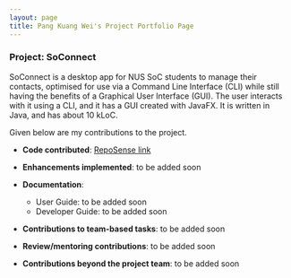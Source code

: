 ```yaml
---
layout: page
title: Pang Kuang Wei's Project Portfolio Page
---
```


### Project: SoConnect

SoConnect is a desktop app for NUS SoC students to manage their contacts, optimised for use via a Command Line Interface (CLI) while still having the benefits of a Graphical User Interface (GUI). The user interacts with it using a CLI, and it has a GUI created with JavaFX. It is written in Java, and has about 10 kLoC.

Given below are my contributions to the project.

* **Code contributed**: [RepoSense link](https://nus-cs2103-ay2223s1.github.io/tp-dashboard/?search=pangkuangwei&breakdown=true)

* **Enhancements implemented**:
  to be added soon
* **Documentation**:
  * User Guide:
    to be added soon
  * Developer Guide:
    to be added soon

* **Contributions to team-based tasks**:
  to be added soon
* **Review/mentoring contributions**:
  to be added soon
* **Contributions beyond the project team**:
  to be added soon
